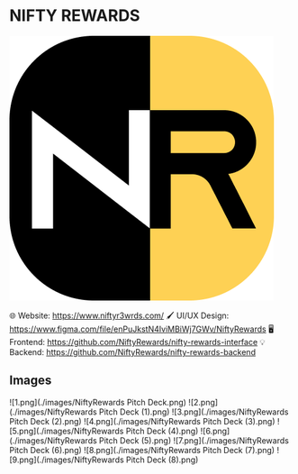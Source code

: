 # NIFTY REWARDS

![NiftyRewardsLogo.png](./images/logo.png)

🌐 Website: <https://www.niftyr3wrds.com/>
🖌️ UI/UX Design: <https://www.figma.com/file/enPuJkstN4IviMBiWj7GWv/NiftyRewards>
🖥️ Frontend: <https://github.com/NiftyRewards/nifty-rewards-interface>
💡 Backend: <https://github.com/NiftyRewards/nifty-rewards-backend>

## Images

![1.png](./images/NiftyRewards Pitch Deck.png)
![2.png](./images/NiftyRewards Pitch Deck (1).png)
![3.png](./images/NiftyRewards Pitch Deck (2).png)
![4.png](./images/NiftyRewards Pitch Deck (3).png)
![5.png](./images/NiftyRewards Pitch Deck (4).png)
![6.png](./images/NiftyRewards Pitch Deck (5).png)
![7.png](./images/NiftyRewards Pitch Deck (6).png)
![8.png](./images/NiftyRewards Pitch Deck (7).png)
![9.png](./images/NiftyRewards Pitch Deck (8).png)
